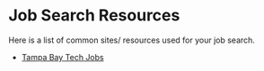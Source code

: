 # Job Search Resources

Here is a list of common sites/ resources used for your job search.

- [Tampa Bay Tech Jobs](https://tampabaytechjobs.com/)
